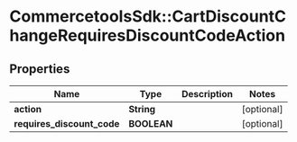 # CommercetoolsSdk::CartDiscountChangeRequiresDiscountCodeAction

## Properties
Name | Type | Description | Notes
------------ | ------------- | ------------- | -------------
**action** | **String** |  | [optional] 
**requires_discount_code** | **BOOLEAN** |  | [optional] 

